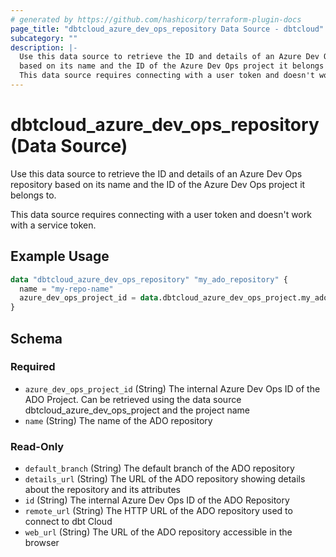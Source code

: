 ```yaml
---
# generated by https://github.com/hashicorp/terraform-plugin-docs
page_title: "dbtcloud_azure_dev_ops_repository Data Source - dbtcloud"
subcategory: ""
description: |-
  Use this data source to retrieve the ID and details of an Azure Dev Ops repository
  based on its name and the ID of the Azure Dev Ops project it belongs to.
  This data source requires connecting with a user token and doesn't work with a service token.
---
```


# dbtcloud_azure_dev_ops_repository (Data Source)

Use this data source to retrieve the ID and details of an Azure Dev Ops repository 
based on its name and the ID of the Azure Dev Ops project it belongs to.
		
This data source requires connecting with a user token and doesn't work with a service token.

## Example Usage

```terraform
data "dbtcloud_azure_dev_ops_repository" "my_ado_repository" {
  name = "my-repo-name"
  azure_dev_ops_project_id = data.dbtcloud_azure_dev_ops_project.my_ado_project.id
}
```

<!-- schema generated by tfplugindocs -->
## Schema

### Required

- `azure_dev_ops_project_id` (String) The internal Azure Dev Ops ID of the ADO Project. Can be retrieved using the data source dbtcloud_azure_dev_ops_project and the project name
- `name` (String) The name of the ADO repository

### Read-Only

- `default_branch` (String) The default branch of the ADO repository
- `details_url` (String) The URL of the ADO repository showing details about the repository and its attributes
- `id` (String) The internal Azure Dev Ops ID of the ADO Repository
- `remote_url` (String) The HTTP URL of the ADO repository used to connect to dbt Cloud
- `web_url` (String) The URL of the ADO repository accessible in the browser


